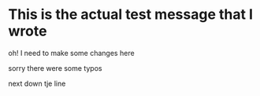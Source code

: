 # This is the actual test message that I wrote

oh! I need to make some changes here

sorry there were some typos

next down tje line
